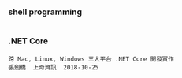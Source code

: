 #
```


```


### shell programming
```

```


### .NET Core
```
跨 Mac, Linux, Windows 三大平台 .NET Core 開發實作 
張劍橋  上奇資訊  2018-10-25
```

###
```

```

###
```

```

###
```

```

